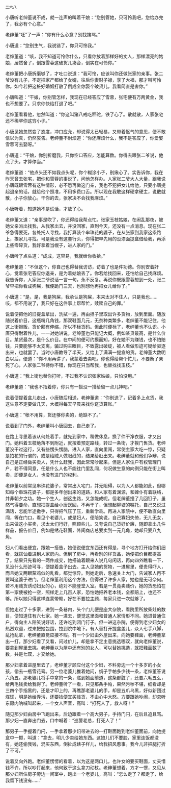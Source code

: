     二六八 

   小唐听老绅董说不成，就一连声的叫着干娘：“您别管她，只可怜我吧，您给办完了，我必有个心意。”

   老绅董“呸”了一声：“你有什么心意？别找挨骂。”

   小唐道：“您别生气，我说错了，你只可怜我。”

   老绅董道：“咳，我不知道可怜你什么，只看你放着那样好的丈人，那样漂亮的姑娘，居然舍了，倒跟雪蓉这破货儿凑合，倒实在可怜你。”

   老绅董把小唐折磨够了，才吐口说道：“我可怜，应该叫你还做张家的亲事。张二爷没有儿子，不定把家产都给了女婿，往后你妻财子禄，享了大福，那才叫可怜你。如今若把这桩好婚姻打散了倒成全你娶个破货儿，我看简直是害你。”

   小唐叫道：“干娘，你别管怎样，我现在已经答应了雪蓉，张宅便有万两黄金，我也不想要了。只求你快给打退了吧。”

   老绅董看看他，忽然叫道：“你这叫猪八戒吃秤砣，铁了心了。散就散，人家张宅还不稀罕你这穷小子。”

   小唐见她忽然变了态度，冲口应允，却说得太已轻易，又带着怄气的意思，便不敢信以为真，仍然哀告。老绅董不耐烦道：“你还麻烦什么，我不是答应了，你爱娶雪蓉可去娶呀。”

   小唐道：“干娘，你别折磨我，只你空口答应，怎能算数。你得去跟张二爷说，他点了头，才算停当。”

   老绅董道：“他点头还不如我点头呢，你个糊涂小子，别揪心了。实告诉你，我在昨天曾去张宅，把你和雪蓉的事说了，问他怎样办。人家张二爷大人大量，跟我说小唐既跟雪蓉有这种情形，必不愿再做这门亲，我也不犯把女儿给他，只要小唐提起退亲的话，就给他个照准，不用多费口舌。所以现在我敢这样硬拿硬主，说散就散，小子你放心。干你的去，张家决不会找我麻烦。”

   小唐听着，知道她不是谎话，才放了心。

   老绅董又道：“亲事是吹了，你还得给我帮点忙。张家玉枝姑娘，在闹乱那夜，被她父亲派出找我，从我家出去，并没回家，直到今天，还没有一点消息。现在张二爷急得要死，各处托人寻找，我打算装个串珠花的婆子，在从张家到我家这条路上，挨家儿寻找。可是我没有这套行头，你得把早先用的没漆面提盒借给我，再添上些零碎货，我好拿着当幌子，进人家的门。”

   小唐听了点头道：“成成，这容易，我就给你收拾。”

   老绅董道：“不但这个，你自己也得替我访访，访着了也是件功德。你别安着奸心，觉着张宅答应你退亲，是为着姑娘丢了。你若给找回来，还怕给自己找麻烦。我告诉你，人家张二爷说话一言一句，永不反复。再说你既跟雪蓉想到一处，张二爷早把你看成狗屎，我便跪门三天，也别想他再把女儿给你了。”

   小唐道：“是，是，我是狗屎，我承认是狗屎，本来太对不住人，只是我也……咳，都不用说了，我只好在这件事上帮帮忙，赎赎自己的罪。”

   说着便把他的旧提盒拿出，洗拭一遍，再由担子里取出许多货物，放到里面。随放随说着价目，这瓶粉几角钱，那双鞋面几元，无奈种类繁多，老绅董不能记住，他这上街担贩，货价颇有伸缩，所以不标货码。但此时便标了，老绅董也不认识。小唐只得耐着性儿，一一对她讲说。老绅董也只能记大概，例如某货最高，是什么价目。某货最次，是什么价目。在中间的便可约摸而知，好在她不为赚钱，也不怕赔钱，只要能够不太支离，骗过购主眼目，不致露出破绽，被人看做形迹可疑给驱逐出来，也就罢了。当时小唐教导了半天，又给上了满满一提盒的货。老绅董大数明白以后，便道：“你不用再讲了，我蒙着去卖吧。你也得给帮个忙儿，不要断了亲死了心，人家张二爷待你不错，你现在只当帮我，也替找找玉枝。”

   小唐道：“我上街也替你打听，不过我不认识张家姑娘，只怕没用。”

   老绅董道：“我也不指着你，你只有一搭没一搭给留一点儿神吧。”

   说着便提着盒儿走出，小唐随后相送，老绅董道：“你别送了，记着多上点货，我这生意不定要做几天，大概得每天早晨来找你趸货算账。”

   小唐道：“帐不用算，货还够你卖的，绝缺不了。”

   说着到了门外，老绅董叫小唐回去，自己走了。

   在路上寻思着该从何处着手，就先到家中，稍做休息，换了件干净衣服，才又出门。她料着玉枝绝落不到附近，就按着预定路线，转过一条街，才挨门售货。老绅董没干过这行，又有些愣头愣脑，进入人家，直向里闯，常使主家大吃一惊，只疑是拍花的行骗的，或是给贼人做眼线的，结果给赶出来。老绅董就和他们争辩，说自己是正经做买卖人，凭什么赶我，因此常常吵起来。但是人家住户有权管理门户，若不得同意，任是什么人也不能往门里乱闯，何况做生意的向例只能在街上叫卖，即便是女人，也没有进门的权利。

   老绅董以前常见串珠花婆子，常常出入宅门，并无阻碍，以为人人都能如此，但哪知每个串珠花婆子，都是多年创出来的道路，和人家有着渊源，和婢仆有着联络，并非朝夕之功。她一个生人，创这生路，又怎能成呢。但老绅董撞了几回钉子，虽然气得要命，直想把提盒给小唐送回，不再干了，但想起柳塘的嘱托，自己又说过满话，怎能半途撒手，只得把气压了压，重新学乖。再进人家院中，便不敢直向里闯，等在门口，看见个老婆儿，或是妇人，便陪笑说，自己寡妇失倚，无儿无女，出来做这小买卖，求太太们行好，照顾些儿。又夸说自己货好价廉，随即拿出几件样品，报告价目，例如是绣花鞋面，外间商店总要卖到一元几角，她却只要八九角。

   妇人们看出便宜，跟她一搭告，她便说便宜东西还有得是，寻个地方打开给你们细看，就搭讪着进到人家房内。但到了房中，再看别的样货品，她便把价目都提高了。结果只先看的一两件成交，她搭讪着跟来人说几句闲话，再向四外瞧看一下，见没什么形迹可寻，便提着盒子出去。主人见她的货物，一进屋里，便贵得吓人，而且她又两眼黧鸡似的乱看，都觉惊异。到她走后，急速关上大门，告诫家人再不要叫这婆子进门。但老绅董利用这个方法，倒得进了许多人家，她也是无可奈何。若不用贱货诱动妇女的心，绝对不能登堂入室。若是一贯竟卖贱价，她的货恐怕在第一家使被抢一空，照样走上几百人家，恐怕她把养老本钱，全都赔上，也还不够。所以她只得这样连蒙带赖，好在不要拉主顾，每家只进一次就够了。

   但她走过了十多家，进到一条巷内，头个门儿便是座大杂院，看院里所放柴灶的数目，便知道住有六七家。她一进去，便觉这里面和普通人家情形不同。她进普通住户，得向主人陪笑说好话，还许吃到闭门钉子。但一进这杂院，便得到老少妇女的热烈欢迎，过来把她包围，拉到院中地下。有人替打开提盒盖儿，众人七手八脚，乱抢乱拿，老绅董直觉应接不暇。有一个少妇由外屋出来，向她要鞋面，老绅董拿出一打。那少妇看了又看，问过价儿，却是拿不定主意挑选哪双，就向老绅董说，要拿到屋里去挑。老绅董以为屋中还有别的女人，可以替她挑选，就把鞋面数了数，共是七双，才交给她。

   那少妇拿着进屋里去了，老绅董才顾应付这个少妇，不料旁边一个十多岁的小女孩，偷去一瓶雪花膏。另一位老婆儿推着她问，绸子手帕多少钱一条，老绅董答说六角五。那老婆儿将手中拿的一条，递到她面前道，这条都脏了，还要六毛五么，给两毛钱卖给我得了。老绅董听了一看，只见那条手帕，果然污秽不堪，细看却是三四个手指黑的，还是才印上的，再瞧那老婆儿的手，却是五爪乌黑，好似新团过煤球，明是她给弄污，还要捡便宜买贱货，不由心中大怒。方要跟她吵闹，却忽听东房内呐喊叫起来，一个女人声音，高叫：“打死人了，救人呀！”

   随见那少妇由房中飞跑出来，后边跟着一个高大男子，手持门闩，在后且追且骂。那少妇一直奔出门去，口中喊着：“巡警老总，打死人了！”

   那男子一手握着门闩，一手拿着那少妇带进去的一打鞋面跑到老绅董面前，向她提盒中一掷，叫道：“拿去，明儿少卖给她东西。这娘儿们不要脸，家里连饭都没有，她还偷我钱，混买东西，倒扯成婊子样儿，给我招风惹事。我今儿非把腿打折了不可。”

   说着又向外跑。老绅董愣愣的看着，以为这是两口儿，也许女的要买鞋面，丈夫惜钱不许，所以吵打起来，他何致于这么拿刀动杖。老绅董想着，方才一愣，又见从那少妇所住房子旁边一间室中，跑出一个老婆儿，高叫：“怎么走了？都走了，给我留下钱没有……”

